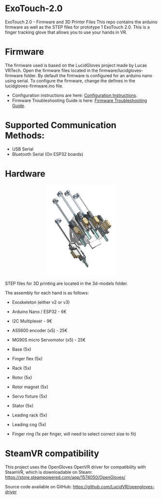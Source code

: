 # ExoTouch-2.0
ExoTouch 2.0 - Firmware and 3D Printer Files
This repo contains the arduino firmware as well as the STEP files for prototype 1 ExoTouch 2.0. This is a finger tracking glove that allows you to use your hands in VR.

# Firmware
The firmware used is based on the LucidGloves project made by Lucas VRTech.
Open the firmware files located in the firmware/lucidgloves-firmware folder. By default the firmware is configured for an arduino nano using serial. To configure the firmware, change the defines in the lucidgloves-firmware.ino file.

- Configuration instructions are here: [Configuration Instructions](https://github.com/LucidVR/lucidgloves/wiki/Firmware-Setup-and-Customization-Tutorial).
- Firmware Troubleshooting Guide is here: [Firmware Troubleshooting Guide](https://github.com/LucidVR/lucidgloves/wiki/Firmware-Troubleshooting-Guide).

# Supported Communication Methods:
- USB Serial
- Bluetooth Serial (On ESP32 boards)

# Hardware
<p align="center">
<img src="visuals/Full_assembly.png" alt="Full assembly" height="300">
</p>
STEP files for 3D printing are located in the 3d-models folder.

The assembly for each hand is as follows:

- Exoskeleton (either v2 or v3)
- Arduino Nano / ESP32 - 6€
- I2C Multiplexer - 9€

- AS5600 encoder (x5) - 25€
- MG90S micro Servomotor (x5) - 25€
- Base (5x)
- Finger flex (5x)
- Rack (5x)
- Rotor (5x)
- Rotor magnet (5x)
- Servo fixture (5x)
- Stator (5x)
- Leading rack (5x)
- Leading cog (5x)

- Finger ring (1x per finger, will need to select correct size to fit)

# SteamVR compatibility
This project uses the OpenGloves OpenVR driver for compatibility with SteamVR, which is downloadable on Steam:
https://store.steampowered.com/app/1574050/OpenGloves/

Source code available on GitHub:
https://github.com/LucidVR/opengloves-driver
